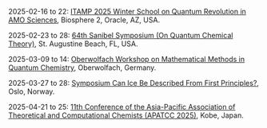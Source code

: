 2025-02-16 to 22: [ITAMP 2025 Winter School on Quantum Revolution in AMO Sciences](https://lweb.cfa.harvard.edu/itamp-event/2025-winter-school-quantum-revolution-amo-sciences), Biosphere 2, Oracle, AZ, USA.

2025-02-23 to 28: [64th Sanibel Symposium (On Quantum Chemical Theory)](https://sanibelsymposium.qtp.ufl.edu), St. Augustine Beach, FL, USA.

2025-03-09 to 14: [Oberwolfach Workshop on Mathematical Methods in Quantum Chemistry](https://mfo.de/occasion/2511/www_view), Oberwolfach, Germany.

2025-03-27 to 28: [Symposium Can Ice Be Described From First Principles?](https://cas-nor.no/index.php/events/young-cas-fellow-symposium-can-ice-be-described-first-principles), Oslo, Norway.

2025-04-21 to 25: [11th Conference of the Asia-Pacific Association of Theoretical and Computational Chemists (APATCC 2025)](https://apatcc11.jp), Kobe, Japan.

